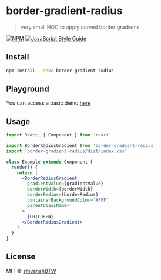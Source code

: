 # border-gradient-radius

> very small HOC to apply curved border gradients

[![NPM](https://img.shields.io/npm/v/border-gradient-radius.svg)](https://www.npmjs.com/package/border-gradient-radius)
[![JavaScript Style Guide](https://img.shields.io/badge/code_style-standard-brightgreen.svg)](https://standardjs.com)

## Install

```bash
npm install --save border-gradient-radius
```

## Playground

You can access a basic demo <a href="https://border-gradient-radius.surge.sh" target="_blank">here</a>

## Usage

```jsx
import React, { Component } from 'react'

import BorderRadiusGradient from 'border-gradient-radius'
import 'border-gradient-radius/dist/index.css'

class Example extends Component {
  render() {
    return (
      <BorderRadiusGradient
        gradientValue={gradientValue}
        borderWidth={borderWidth}
        borderRadius={borderRadius}
        containerBackgroundColor='#FFF'
        parentClassName=''
      >
        {CHILDREN}
      </BorderRadiusGradient>
    )
  }
}
```

## License

MIT © [shivanshBTW](https://github.com/shivanshBTW)
